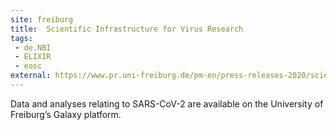 ```yaml
---
site: freiburg
title:  Scientific Infrastructure for Virus Research 
tags: 
 - de.NBI
 - ELIXIR
 - eosc
external: https://www.pr.uni-freiburg.de/pm-en/press-releases-2020/scientific-infrastructure-for-virus-research?set_language=en
---
```



 Data and analyses relating to SARS-CoV-2 are available on the University of Freiburg’s Galaxy platform.
